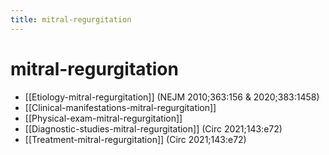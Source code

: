 ```yaml
---
title: mitral-regurgitation
---
```

# mitral-regurgitation

* [[Etiology-mitral-regurgitation]] (NEJM 2010;363:156 & 2020;383:1458)
* [[Clinical-manifestations-mitral-regurgitation]]
* [[Physical-exam-mitral-regurgitation]]
* [[Diagnostic-studies-mitral-regurgitation]] (Circ 2021;143:e72)
* [[Treatment-mitral-regurgitation]] (Circ 2021;143:e72)
